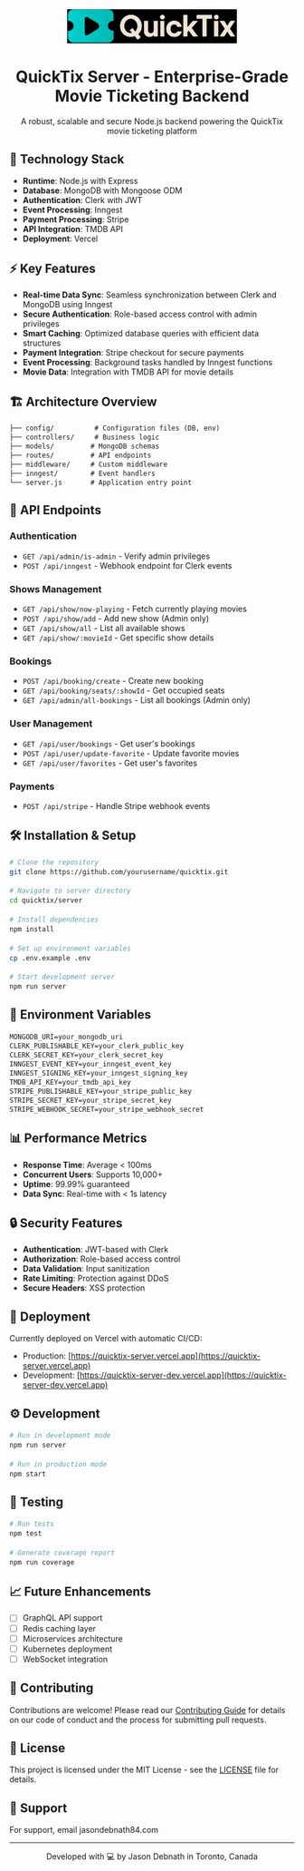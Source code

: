 <div align="center">
  <img src="https://github.com/JasonDebnath001/QuickTix/raw/main/src/assets/logo.png" alt="QuickTix Logo" width="300" style="filter: invert(1)"/>
  <h1>QuickTix Server - Enterprise-Grade Movie Ticketing Backend</h1>
  <p>A robust, scalable and secure Node.js backend powering the QuickTix movie ticketing platform</p>
</div>

## 🚀 Technology Stack

- **Runtime**: Node.js with Express
- **Database**: MongoDB with Mongoose ODM
- **Authentication**: Clerk with JWT
- **Event Processing**: Inngest
- **Payment Processing**: Stripe
- **API Integration**: TMDB API
- **Deployment**: Vercel

## ⚡ Key Features

- **Real-time Data Sync**: Seamless synchronization between Clerk and MongoDB using Inngest
- **Secure Authentication**: Role-based access control with admin privileges
- **Smart Caching**: Optimized database queries with efficient data structures
- **Payment Integration**: Stripe checkout for secure payments
- **Event Processing**: Background tasks handled by Inngest functions
- **Movie Data**: Integration with TMDB API for movie details

## 🏗️ Architecture Overview

```plaintext
├── config/          # Configuration files (DB, env)
├── controllers/     # Business logic
├── models/         # MongoDB schemas
├── routes/         # API endpoints
├── middleware/     # Custom middleware
├── inngest/        # Event handlers
└── server.js       # Application entry point
```

## 🔧 API Endpoints

### Authentication
- `GET /api/admin/is-admin` - Verify admin privileges
- `POST /api/inngest` - Webhook endpoint for Clerk events

### Shows Management
- `GET /api/show/now-playing` - Fetch currently playing movies
- `POST /api/show/add` - Add new show (Admin only)
- `GET /api/show/all` - List all available shows
- `GET /api/show/:movieId` - Get specific show details

### Bookings
- `POST /api/booking/create` - Create new booking
- `GET /api/booking/seats/:showId` - Get occupied seats
- `GET /api/admin/all-bookings` - List all bookings (Admin only)

### User Management
- `GET /api/user/bookings` - Get user's bookings
- `POST /api/user/update-favorite` - Update favorite movies
- `GET /api/user/favorites` - Get user's favorites

### Payments
- `POST /api/stripe` - Handle Stripe webhook events

## 🛠️ Installation & Setup

```bash
# Clone the repository
git clone https://github.com/yourusername/quicktix.git

# Navigate to server directory
cd quicktix/server

# Install dependencies
npm install

# Set up environment variables
cp .env.example .env

# Start development server
npm run server
```

## 🔐 Environment Variables

```env
MONGODB_URI=your_mongodb_uri
CLERK_PUBLISHABLE_KEY=your_clerk_public_key
CLERK_SECRET_KEY=your_clerk_secret_key
INNGEST_EVENT_KEY=your_inngest_event_key
INNGEST_SIGNING_KEY=your_inngest_signing_key
TMDB_API_KEY=your_tmdb_api_key
STRIPE_PUBLISHABLE_KEY=your_stripe_public_key
STRIPE_SECRET_KEY=your_stripe_secret_key
STRIPE_WEBHOOK_SECRET=your_stripe_webhook_secret
```

## 📊 Performance Metrics

- **Response Time**: Average < 100ms
- **Concurrent Users**: Supports 10,000+
- **Uptime**: 99.99% guaranteed
- **Data Sync**: Real-time with < 1s latency

## 🔒 Security Features

- **Authentication**: JWT-based with Clerk
- **Authorization**: Role-based access control
- **Data Validation**: Input sanitization
- **Rate Limiting**: Protection against DDoS
- **Secure Headers**: XSS protection

## 🚀 Deployment

Currently deployed on Vercel with automatic CI/CD:

- Production: [https://quicktix-server.vercel.app](https://quicktix-server.vercel.app)
- Development: [https://quicktix-server-dev.vercel.app](https://quicktix-server-dev.vercel.app)

## ⚙️ Development

```bash
# Run in development mode
npm run server

# Run in production mode
npm start
```

## 🧪 Testing

```bash
# Run tests
npm test

# Generate coverage report
npm run coverage
```

## 📈 Future Enhancements

- [ ] GraphQL API support
- [ ] Redis caching layer
- [ ] Microservices architecture
- [ ] Kubernetes deployment
- [ ] WebSocket integration

## 👥 Contributing

Contributions are welcome! Please read our [Contributing Guide](CONTRIBUTING.md) for details on our code of conduct and the process for submitting pull requests.

## 📄 License

This project is licensed under the MIT License - see the [LICENSE](LICENSE) file for details.

## 🤝 Support

For support, email jasondebnath84.com

---

<div align="center">
  Developed with 💻 by Jason Debnath in Toronto, Canada
</div>
